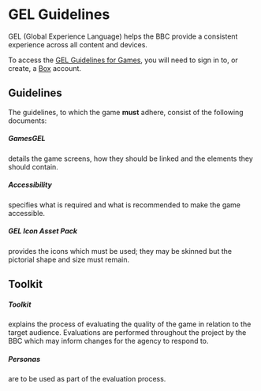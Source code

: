 # GEL Guidelines

GEL (Global Experience Language) helps the BBC provide a consistent 
experience across all content and devices.

To access the [GEL Guidelines for Games], you will need to sign in to, or 
create, a [Box] account. 

## Guidelines

The guidelines, to which the game **must** adhere, consist of the 
following documents:

##### **GamesGEL**
details the game screens, how they should be linked and the elements they should contain.

##### **Accessibility**
specifies what is required and what is recommended to make the game accessible.

##### **GEL Icon Asset Pack**
provides the icons which must be used; they may be skinned but the pictorial 
shape and size must remain.  

## Toolkit 

##### **Toolkit**
explains the process of evaluating the quality of the game in relation to the
 target audience. Evaluations are performed throughout the project by the BBC
  which may inform changes for the agency to respond to.

##### **Personas**
are to be used as part of the evaluation process.

[GEL Guidelines for Games]: https://myshare.app.box.com/s/50s30ol589xf4lmd9xomucjxwrnu54e3
[Box]: https://www.box.com/en_GB